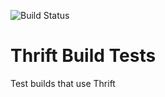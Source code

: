 ![Build Status](https://travis-ci.org/forsyth2/thrift_build_tests.svg?branch=master)
# Thrift Build Tests
Test builds that use Thrift

